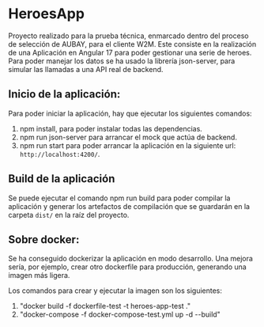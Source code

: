 # HeroesApp

Proyecto realizado para la prueba técnica, enmarcado dentro del proceso de selección de AUBAY, para el cliente W2M.
Este consiste en la realización de una Aplicación en Angular 17 para poder gestionar una serie de heroes. Para 
poder manejar los datos se ha usado la librería json-server, para simular las llamadas a una API real de backend.


## Inicio de la aplicación:

Para poder iniciar la aplicación, hay que ejecutar los siguientes comandos:

1. npm install, para poder instalar todas las dependencias.
2. npm run json-server para arrancar el mock que actúa de backend.
3. npm run start para poder arrancar la aplicación en la siguiente url: `http://localhost:4200/`.

## Build de la aplicación

Se puede ejecutar el comando npm run build para poder compilar la aplicación y generar los artefactos de compilación que se guardarán en la carpeta `dist/` en la raíz del proyecto.

## Sobre docker:
Se ha conseguido dockerizar la aplicación en modo desarrollo. Una mejora sería, por ejemplo, crear otro dockerfile para producción, generando una imagen más ligera.

Los comandos para crear y ejecutar la imagen son los siguientes:
1. "docker build -f dockerfile-test -t heroes-app-test ."
2. "docker-compose -f docker-compose-test.yml up -d --build"
